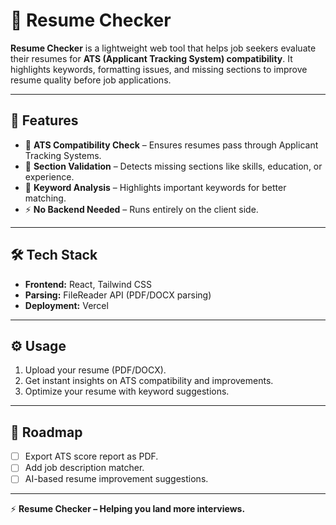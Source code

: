# 📄 Resume Checker  

**Resume Checker** is a lightweight web tool that helps job seekers evaluate their resumes for **ATS (Applicant Tracking System) compatibility**. It highlights keywords, formatting issues, and missing sections to improve resume quality before job applications.  

---

## 🚀 Features  

- 🔎 **ATS Compatibility Check** – Ensures resumes pass through Applicant Tracking Systems.  
- 📑 **Section Validation** – Detects missing sections like skills, education, or experience.  
- 🧩 **Keyword Analysis** – Highlights important keywords for better matching.  
- ⚡ **No Backend Needed** – Runs entirely on the client side.  

---

## 🛠️ Tech Stack  

- **Frontend:** React, Tailwind CSS  
- **Parsing:** FileReader API (PDF/DOCX parsing)  
- **Deployment:** Vercel  

---

## ⚙️ Usage  

1. Upload your resume (PDF/DOCX).  
2. Get instant insights on ATS compatibility and improvements.  
3. Optimize your resume with keyword suggestions.  

---

## 📌 Roadmap  

- [ ] Export ATS score report as PDF.  
- [ ] Add job description matcher.  
- [ ] AI-based resume improvement suggestions.  

---

⚡ **Resume Checker – Helping you land more interviews.**  
